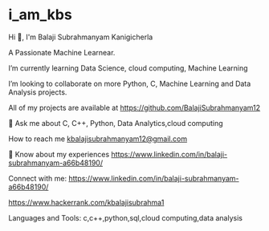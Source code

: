 # i_am_kbs

Hi 👋, I'm Balaji Subrahmanyam Kanigicherla

A Passionate Machine Learnear.

I’m currently learning Data Science, cloud computing, Machine Learning

I’m looking to collaborate on more Python, C, Machine Learning and Data Analysis projects.

All of my projects are available at https://github.com/BalajiSubrahmanyam12

💬 Ask me about C, C++, Python, Data Analytics,cloud computing

How to reach me kbalajisubrahmanyam12@gmail.com

📄 Know about my experiences https://www.linkedin.com/in/balaji-subrahmanyam-a66b48190/


Connect with me:
https://www.linkedin.com/in/balaji-subrahmanyam-a66b48190/

https://www.hackerrank.com/kbalajisubrahma1

Languages and Tools:
c,c++,python,sql,cloud computing,data analysis
